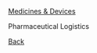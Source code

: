 [Medicines & Devices](https://github.com/hmislk/hmis/wiki/Medicines-&-Devices)

Pharmaceutical Logistics







[Back](https://github.com/hmislk/hmis/wiki)